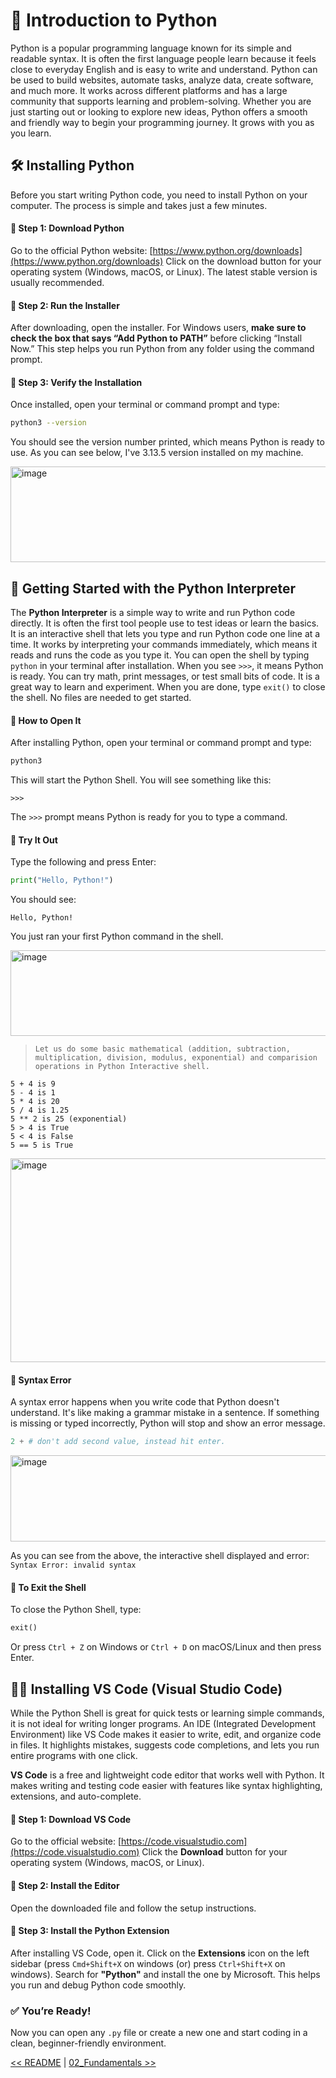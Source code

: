 # 📘 Introduction to Python

Python is a popular programming language known for its simple and readable syntax. It is often the first language people learn because it feels close to everyday English and is easy to write and understand. Python can be used to build websites, automate tasks, analyze data, create software, and much more. It works across different platforms and has a large community that supports learning and problem-solving. Whether you are just starting out or looking to explore new ideas, Python offers a smooth and friendly way to begin your programming journey. It grows with you as you learn.


## 🛠 Installing Python

Before you start writing Python code, you need to install Python on your computer. The process is simple and takes just a few minutes.

#### 🔹 Step 1: Download Python

Go to the official Python website: [https://www.python.org/downloads](https://www.python.org/downloads)
Click on the download button for your operating system (Windows, macOS, or Linux). The latest stable version is usually recommended.

#### 🔹 Step 2: Run the Installer

After downloading, open the installer.
For Windows users, **make sure to check the box that says “Add Python to PATH”** before clicking “Install Now.” This step helps you run Python from any folder using the command prompt.

#### 🔹 Step 3: Verify the Installation

Once installed, open your terminal or command prompt and type:

```bash
python3 --version
```

You should see the version number printed, which means Python is ready to use. As you can see below, I've 3.13.5 version installed on my machine.

<img width="639" height="153" alt="image" src="https://github.com/user-attachments/assets/39f479b6-361c-4e3f-90e3-d57c9cdc47fd" />


## 🐚 Getting Started with the Python Interpreter

The **Python Interpreter** is a simple way to write and run Python code directly. It is often the first tool people use to test ideas or learn the basics.
It is an interactive shell that lets you type and run Python code one line at a time. It works by interpreting your commands immediately, which means it reads and runs the code as you type it. You can open the shell by typing `python` in your terminal after installation. When you see `>>>`, it means Python is ready. You can try math, print messages, or test small bits of code. It is a great way to learn and experiment. When you are done, type `exit()` to close the shell. No files are needed to get started.

#### 🔹 How to Open It

After installing Python, open your terminal or command prompt and type:

```python
python3
```

This will start the Python Shell. You will see something like this:

```
>>>
```

The `>>>` prompt means Python is ready for you to type a command.

#### 🔹 Try It Out

Type the following and press Enter:

```python
print("Hello, Python!")
```

You should see:

```
Hello, Python!
```

You just ran your first Python command in the shell.

<img width="705" height="137" alt="image" src="https://github.com/user-attachments/assets/0eb23394-5dba-4384-8b49-689406d8b7e2" />

>`Let us do some basic mathematical (addition, subtraction, multiplication, division, modulus, exponential) and comparision operations in Python Interactive shell.`

    5 + 4 is 9
    5 - 4 is 1
    5 * 4 is 20
    5 / 4 is 1.25
    5 ** 2 is 25 (exponential)
    5 > 4 is True
    5 < 4 is False
    5 == 5 is True

<img width="710" height="326" alt="image" src="https://github.com/user-attachments/assets/70bc83cf-6eee-42e7-90d8-bb7f194d629e" />

#### 🛑 **Syntax Error**
A syntax error happens when you write code that Python doesn't understand. It's like making a grammar mistake in a sentence. If something is missing or typed incorrectly, Python will stop and show an error message.

```python
2 + # don't add second value, instead hit enter.
```
<img width="707" height="138" alt="image" src="https://github.com/user-attachments/assets/1e8d0453-6475-480f-8c8b-f151f735d5a7" />

As you can see from the above, the interactive shell displayed and error: `Syntax Error: invalid syntax`

#### 🔹 To Exit the Shell

To close the Python Shell, type:

```python
exit()
```

Or press `Ctrl + Z` on Windows or `Ctrl + D` on macOS/Linux and then press Enter.


## 🧑‍💻 Installing VS Code (Visual Studio Code)

While the Python Shell is great for quick tests or learning simple commands, it is not ideal for writing longer programs. An IDE (Integrated Development Environment) like VS Code makes it easier to write, edit, and organize code in files. It highlights mistakes, suggests code completions, and lets you run entire programs with one click.

**VS Code** is a free and lightweight code editor that works well with Python. It makes writing and testing code easier with features like syntax highlighting, extensions, and auto-complete.

#### 🔹 Step 1: Download VS Code

Go to the official website: [https://code.visualstudio.com](https://code.visualstudio.com)
Click the **Download** button for your operating system (Windows, macOS, or Linux).

#### 🔹 Step 2: Install the Editor

Open the downloaded file and follow the setup instructions.

#### 🔹 Step 3: Install the Python Extension

After installing VS Code, open it.
Click on the **Extensions** icon on the left sidebar (press `Cmd+Shift+X` on windows (or) press `Ctrl+Shift+X` on windows).
Search for **"Python"** and install the one by Microsoft. This helps you run and debug Python code smoothly.

### ✅ You’re Ready!

Now you can open any `.py` file or create a new one and start coding in a clean, beginner-friendly environment.

[<< README](/readme.md) | [02_Fundamentals >>](/02_Fundamentals/fundamentals.md)
